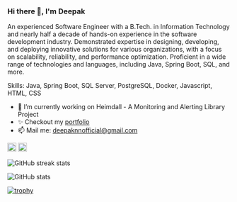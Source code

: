 ### Hi there 👋, I'm Deepak 
An experienced Software Engineer with a B.Tech. in Information Technology and nearly half a decade of hands-on 
experience in the software development industry. Demonstrated expertise in designing, developing, and deploying 
innovative solutions for various organizations, with a focus on scalability, reliability, and performance optimization. 
Proficient in a wide range of technologies and languages, including Java, Spring Boot, SQL, and more.

Skills: Java, Spring Boot, SQL Server, PostgreSQL, Docker, Javascript, HTML, CSS

- 🔭 I’m currently working on Heimdall - A Monitoring and Alerting Library Project  
- ✨ Checkout my [portfolio](https://deepaknn.netlify.app) 
- 📫 Mail me: deepaknnofficial@gmail.com

  
[<img src='https://cdn.jsdelivr.net/npm/simple-icons@3.0.1/icons/github.svg' alt='github' height='20'>](https://github.com/deepaknn)
[<img src='https://cdn.jsdelivr.net/npm/simple-icons@3.0.1/icons/linkedin.svg' alt=' linkedin' height='20'>](https://www.linkedin.com/in/deepak-nn/)


![GitHub streak stats](https://streak-stats.demolab.com/?user=deepaknn) 

![GitHub stats](https://github-readme-stats.vercel.app/api?username=deepaknn&show_icons=true&count_private=true)   

<!-- [![Top Langs](https://github-readme-stats.vercel.app/api/top-langs/?username=deepaknn)](https://github.com/anuraghazra/github-readme-stats) -->

[![trophy](https://github-profile-trophy.vercel.app/?username=deepaknn)](https://github.com/ryo-ma/github-profile-trophy)
